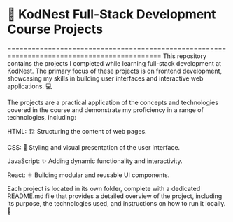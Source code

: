 # 🚀 KodNest Full-Stack Development Course Projects
============================================================================================
This repository contains the projects I completed while learning full-stack development at KodNest. The primary focus of these projects is on frontend development, showcasing my skills in building user interfaces and interactive web applications. 💻

The projects are a practical application of the concepts and technologies covered in the course and demonstrate my proficiency in a range of technologies, including:

HTML: 🏗️ Structuring the content of web pages.

CSS: 🎨 Styling and visual presentation of the user interface.

JavaScript: ✨ Adding dynamic functionality and interactivity.

React: ⚛️ Building modular and reusable UI components.

Each project is located in its own folder, complete with a dedicated README.md file that provides a detailed overview of the project, including its purpose, the technologies used, and instructions on how to run it locally. 📖
